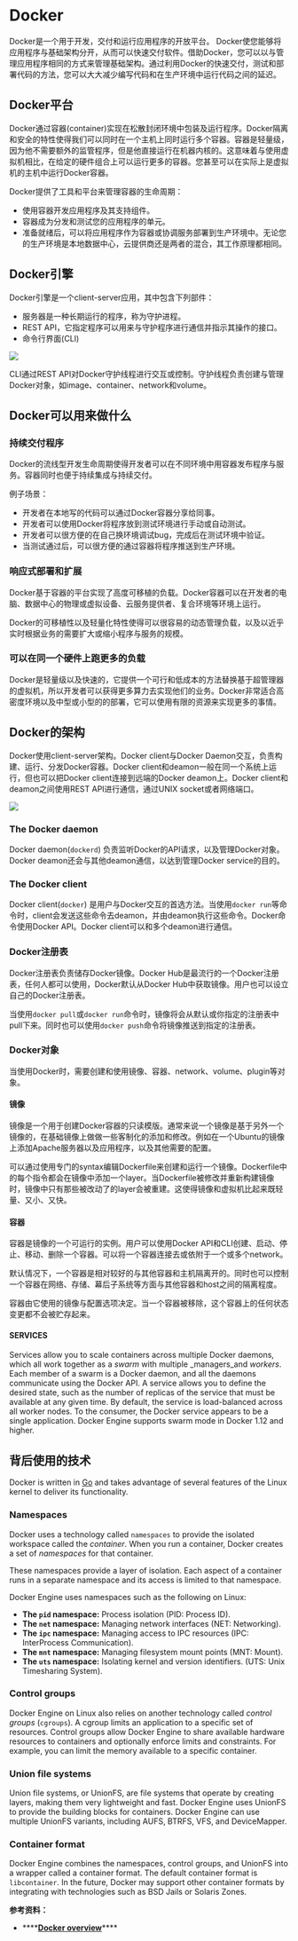 # Docker

Docker是一个用于开发，交付和运行应用程序的开放平台。 Docker使您能够将应用程序与基础架构分开，从而可以快速交付软件。借助Docker，您可以以与管理应用程序相同的方式来管理基础架构。通过利用Docker的快速交付，测试和部署代码的方法，您可以大大减少编写代码和在生产环境中运行代码之间的延迟。

## Docker平台

Docker通过容器\(container\)实现在松散封闭环境中包装及运行程序。Docker隔离和安全的特性使得我们可以同时在一个主机上同时运行多个容器。容器是轻量级，因为他不需要额外的监管程序，但是他直接运行在机器内核的。这意味着与使用虚拟机相比，在给定的硬件组合上可以运行更多的容器。您甚至可以在实际上是虚拟机的主机中运行Docker容器。

Docker提供了工具和平台来管理容器的生命周期：

* 使用容器开发应用程序及其支持组件。
* 容器成为分发和测试您的应用程序的单元。
* 准备就绪后，可以将应用程序作为容器或协调服务部署到生产环境中。无论您的生产环境是本地数据中心，云提供商还是两者的混合，其工作原理都相同。

## Docker引擎

Docker引擎是一个client-server应用，其中包含下列部件：

* 服务器是一种长期运行的程序，称为守护进程。
* REST API，它指定程序可以用来与守护程序进行通信并指示其操作的接口。
* 命令行界面\(CLI\)

![](../../.gitbook/assets/image%20%28106%29.png)

CLI通过REST API对Docker守护线程进行交互或控制。守护线程负责创建与管理Docker对象，如image、container、network和volume。

## Docker可以用来做什么

### 持续交付程序

Docker的流线型开发生命周期使得开发者可以在不同环境中用容器发布程序与服务。容器同时也便于持续集成与持续交付。

例子场景：

* 开发者在本地写的代码可以通过Docker容器分享给同事。
* 开发者可以使用Docker将程序放到测试环境进行手动或自动测试。
* 开发者可以很方便的在自己换环境调试bug，完成后在测试环境中验证。
* 当测试通过后，可以很方便的通过容器将程序推送到生产环境。

### 响应式部署和扩展

Docker基于容器的平台实现了高度可移植的负载。Docker容器可以在开发者的电脑、数据中心的物理或虚拟设备、云服务提供者、复合环境等环境上运行。

Docker的可移植性以及轻量化特性使得可以很容易的动态管理负载，以及以近乎实时根据业务的需要扩大或缩小程序与服务的规模。

### **可以在同一个硬件上跑更多的负载**

Docker是轻量级以及快速的，它提供一个可行和低成本的方法替换基于超管理器的虚拟机，所以开发者可以获得更多算力去实现他们的业务。Docker非常适合高密度环境以及中型或小型的的部署，它可以使用有限的资源来实现更多的事情。

## Docker的架构

Docker使用client-server架构。Docker client与Docker Daemon交互，负责构建、运行、分发Docker容器。Docker client和deamon一般在同一个系统上运行，但也可以把Docker client连接到远端的Docker deamon上。Docker client和deamon之间使用REST API进行通信，通过UNIX socket或者网络端口。

![](../../.gitbook/assets/jie-ping-20200912-shang-wu-9.48.05.png)

### The Docker daemon

Docker daemon\(`dockerd`\) 负责监听Docker的API请求，以及管理Docker对象。Docker deamon还会与其他deamon通信，以达到管理Docker service的目的。

### The Docker client

Docker client\(`docker`\)  是用户与Docker交互的首选方法。当使用`docker run`等命令时，client会发送这些命令去deamon，并由deamon执行这些命令。Docker命令使用Docker API。Docker client可以和多个deamon进行通信。

### Docker注册表

Docker注册表负责储存Docker镜像。Docker Hub是最流行的一个Docker注册表，任何人都可以使用，Docker默认从Docker Hub中获取镜像。用户也可以设立自己的Docker注册表。

当使用`docker pull`或`docker run`命令时，镜像将会从默认或你指定的注册表中pull下来。同时也可以使用`docker push`命令将镜像推送到指定的注册表。

### Docker对象

当使用Docker时，需要创建和使用镜像、容器、network、volume、plugin等对象。

#### 镜像

镜像是一个用于创建Docker容器的只读模版。通常来说一个镜像是基于另外一个镜像的，在基础镜像上做做一些客制化的添加和修改。例如在一个Ubuntu的镜像上添加Apache服务器以及应用程序，以及其他需要的配置。

可以通过使用专门的syntax编辑Dockerfile来创建和运行一个镜像。Dockerfile中的每个指令都会在镜像中添加一个layer。当Dockerfile被修改并重新构建镜像时，镜像中只有那些被改动了的layer会被重建。这使得镜像和虚拟机比起来既轻量、又小、又快。

#### 容器

容器是镜像的一个可运行的实例。用户可以使用Docker API和CLI创建、启动、停止、移动、删除一个容器。可以将一个容器连接去或依附于一个或多个network。

默认情况下，一个容器是相对较好的与其他容器和主机隔离开的。同时也可以控制一个容器在网络、存储、幕后子系统等方面与其他容器和host之间的隔离程度。

容器由它使用的镜像与配置选项决定。当一个容器被移除，这个容器上的任何状态变更都不会被贮存起来。

#### **SERVICES**

Services allow you to scale containers across multiple Docker daemons, which all work together as a _swarm_ with multiple _managers_and _workers_. Each member of a swarm is a Docker daemon, and all the daemons communicate using the Docker API. A service allows you to define the desired state, such as the number of replicas of the service that must be available at any given time. By default, the service is load-balanced across all worker nodes. To the consumer, the Docker service appears to be a single application. Docker Engine supports swarm mode in Docker 1.12 and higher.

## 背后使用的技术

Docker is written in [Go](https://golang.org/) and takes advantage of several features of the Linux kernel to deliver its functionality.

### Namespaces

Docker uses a technology called `namespaces` to provide the isolated workspace called the _container_. When you run a container, Docker creates a set of _namespaces_ for that container.

These namespaces provide a layer of isolation. Each aspect of a container runs in a separate namespace and its access is limited to that namespace.

Docker Engine uses namespaces such as the following on Linux:

* **The `pid` namespace:** Process isolation \(PID: Process ID\).
* **The `net` namespace:** Managing network interfaces \(NET: Networking\).
* **The `ipc` namespace:** Managing access to IPC resources \(IPC: InterProcess Communication\).
* **The `mnt` namespace:** Managing filesystem mount points \(MNT: Mount\).
* **The `uts` namespace:** Isolating kernel and version identifiers. \(UTS: Unix Timesharing System\).

### Control groups

Docker Engine on Linux also relies on another technology called _control groups_ \(`cgroups`\). A cgroup limits an application to a specific set of resources. Control groups allow Docker Engine to share available hardware resources to containers and optionally enforce limits and constraints. For example, you can limit the memory available to a specific container.

### Union file systems

Union file systems, or UnionFS, are file systems that operate by creating layers, making them very lightweight and fast. Docker Engine uses UnionFS to provide the building blocks for containers. Docker Engine can use multiple UnionFS variants, including AUFS, BTRFS, VFS, and DeviceMapper.

### Container format

Docker Engine combines the namespaces, control groups, and UnionFS into a wrapper called a container format. The default container format is `libcontainer`. In the future, Docker may support other container formats by integrating with technologies such as BSD Jails or Solaris Zones.







**参考资料：**

* \*\*\*\*[**Docker overview**](https://docs.docker.com/get-started/overview/)\*\*\*\*



